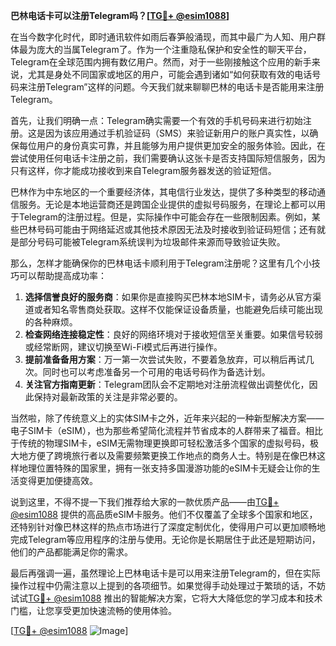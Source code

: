 **巴林电话卡可以注册Telegram吗？[[TG💪+ @esim1088](https://t.me/s/esim1088)]**

在当今数字化时代，即时通讯软件如雨后春笋般涌现，而其中最广为人知、用户群体最为庞大的当属Telegram了。作为一个注重隐私保护和安全性的聊天平台，Telegram在全球范围内拥有数亿用户。然而，对于一些刚接触这个应用的新手来说，尤其是身处不同国家或地区的用户，可能会遇到诸如“如何获取有效的电话号码来注册Telegram”这样的问题。今天我们就来聊聊巴林的电话卡是否能用来注册Telegram。

首先，让我们明确一点：Telegram确实需要一个有效的手机号码来进行初始注册。这是因为该应用通过手机验证码（SMS）来验证新用户的账户真实性，以确保每位用户的身份真实可靠，并且能够为用户提供更加安全的服务体验。因此，在尝试使用任何电话卡注册之前，我们需要确认这张卡是否支持国际短信服务，因为只有这样，你才能成功接收到来自Telegram服务器发送的验证短信。

巴林作为中东地区的一个重要经济体，其电信行业发达，提供了多种类型的移动通信服务。无论是本地运营商还是跨国企业提供的虚拟号码服务，在理论上都可以用于Telegram的注册过程。但是，实际操作中可能会存在一些限制因素。例如，某些巴林号码可能由于网络延迟或其他技术原因无法及时接收到验证码短信；还有就是部分号码可能被Telegram系统误判为垃圾邮件来源而导致验证失败。

那么，怎样才能确保你的巴林电话卡顺利用于Telegram注册呢？这里有几个小技巧可以帮助提高成功率：

1. **选择信誉良好的服务商**：如果你是直接购买巴林本地SIM卡，请务必从官方渠道或者知名零售商处获取。这样不仅能保证设备质量，也能避免后续可能出现的各种麻烦。
2. **检查网络连接稳定性**：良好的网络环境对于接收短信至关重要。如果信号较弱或经常断网，建议切换至Wi-Fi模式后再进行操作。
3. **提前准备备用方案**：万一第一次尝试失败，不要着急放弃，可以稍后再试几次。同时也可以考虑准备另一个可用的电话号码作为备选计划。
4. **关注官方指南更新**：Telegram团队会不定期地对注册流程做出调整优化，因此保持对最新政策的关注是非常必要的。

当然啦，除了传统意义上的实体SIM卡之外，近年来兴起的一种新型解决方案——电子SIM卡（eSIM），也为那些希望简化流程并节省成本的人群带来了福音。相比于传统的物理SIM卡，eSIM无需物理更换即可轻松激活多个国家的虚拟号码，极大地方便了跨境旅行者以及需要频繁更换工作地点的商务人士。特别是在像巴林这样地理位置特殊的国家里，拥有一张支持多国漫游功能的eSIM卡无疑会让你的生活变得更加便捷高效。

说到这里，不得不提一下我们推荐给大家的一款优质产品——由[TG💪+ @esim1088](https://t.me/s/esim1088) 提供的高品质eSIM卡服务。他们不仅覆盖了全球多个国家和地区，还特别针对像巴林这样的热点市场进行了深度定制优化，使得用户可以更加顺畅地完成Telegram等应用程序的注册与使用。无论你是长期居住于此还是短期访问，他们的产品都能满足你的需求。

最后再强调一遍，虽然理论上巴林电话卡是可以用来注册Telegram的，但在实际操作过程中仍需注意以上提到的各项细节。如果觉得手动处理过于繁琐的话，不妨试试[TG💪+ @esim1088](https://t.me/s/esim1088) 推出的智能解决方案，它将大大降低您的学习成本和技术门槛，让您享受更加快速流畅的使用体验。

[[TG💪+ @esim1088](https://t.me/s/esim1088) ![Image](https://i.postimg.cc/4NQfJmqS/Snipaste-2025-05-13-00-14-12.png)]